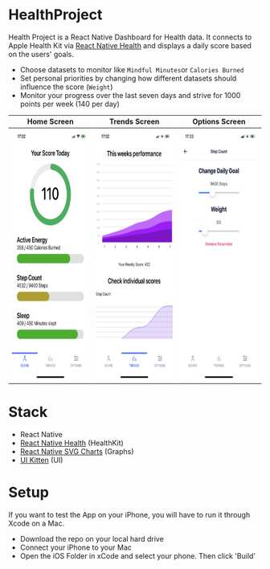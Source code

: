 # HealthProject
Health Project is a React Native Dashboard for Health data.
It connects to Apple Health Kit via [React Native Health](https://github.com/agencyenterprise/react-native-health) and displays a daily score based on the users' goals.
* Choose datasets to monitor like `Mindful Minutes`or `Calories Burned`
* Set personal priorities by changing how different datasets should influence the score (`Weight`)
* Monitor your progress over the last seven days and strive for 1000 points per week (140 per day)


Home Screen           |  Trends Screen | Options Screen
:-------------------------:|:-------------------------: |:-------------------------:
<img src="./src/Assets/IMG_4529.png" title="Main Overview" alt="App Home Screen" height="500">  |  <img src="./src/Assets/IMG_4530.png" title="Trends Overview" alt="Trends Screen" height="500"> | <img src="./src/Assets/IMG_4531.png" title="Options" alt="Settings Screen" height="500">


# Stack
* React Native
* [React Native Health](https://github.com/agencyenterprise/react-native-health) (HealthKit)
* [React Native SVG Charts](https://github.com/JesperLekland/react-native-svg-charts) (Graphs)
* [UI Kitten](https://akveo.github.io/react-native-ui-kitten/) (UI)

# Setup
If you want to test the App on your iPhone, you will have to run it through Xcode on a Mac.
* Download the repo on your local hard drive
* Connect your iPhone to your Mac
* Open the iOS Folder in xCode and select your phone. Then click 'Build'

